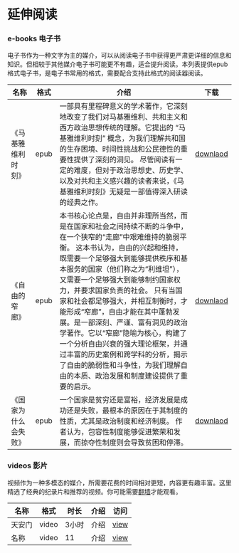 # 延伸阅读
### e-books 电子书

电子书作为一种文字为主的媒介，可以从阅读电子书中获得更严肃更详细的信息和知识。但相较于其他媒介电子书可能更不有趣，适合提升阅读。本列表提供epub格式电子书，是电子书常用的格式，需要配合支持此格式的阅读器阅读。

| 名称 | 格式 |介绍 |下载|
| --- | --- | --- | --- |
|《马基雅维利时刻》| epub |一部具有里程碑意义的学术著作，它深刻地改变了我们对马基雅维利、共和主义和西方政治思想传统的理解。它提出的 “马基雅维利时刻” 概念，为我们理解共和国的生存困境、时间性挑战和公民德性的重要性提供了深刻的洞见。 尽管阅读有一定的难度，但对于政治思想史、历史学、以及对共和主义感兴趣的读者来说，《马基雅维利时刻》无疑是一部值得深入研读的经典之作。 | [downlaod](https://files.joyance.page/file/cb3d1b04)
|《自由的窄廊》| epub |本书核心论点是，自由并非理所当然，而是在国家和社会之间持续不断的斗争中，在一个狭窄的“走廊”中艰难维持的脆弱平衡。 这本书认为，自由的兴起和维持，既需要一个足够强大到能够提供秩序和基本服务的国家（他们称之为“利维坦”），又需要一个足够强大到能够制约国家权力，并要求国家负责的社会。 只有当国家和社会都足够强大，并相互制衡时，才能形成“窄廊”，自由才能在其中蓬勃发展。是一部深刻、严谨、富有洞见的政治学著作。它以“窄廊”隐喻为核心，构建了一个分析自由兴衰的强大理论框架，并通过丰富的历史案例和跨学科的分析，揭示了自由的脆弱性和斗争性，为我们理解自由的本质、政治发展和制度建设提供了重要的启示。|[downlaod](https://files.joyance.page/file/0f4e97d5)|
|《国家为什么会失败》| epub |一个国家是贫穷还是富裕，经济发展是成功还是失败，最根本的原因在于其制度的性质，尤其是政治制度和经济制度。 作者认为，包容性制度能够促进繁荣和发展，而掠夺性制度则会导致贫困和停滞。|[downlaod](https://files.joyance.page/file/144ffccd)|

### videos 影片

视频作为一种多模态的媒介，所需要花费的时间相对更短，内容更有趣丰富。这里精选了经典的纪录片和推荐的视频。你可能需要[翻墙](https://w.joyance.page/zh-cn/%E7%AA%81%E7%A0%B4%E7%BD%91%E7%BB%9C%E5%AE%A1%E6%9F%A5)才能观看。

| 名称 | 格式 | 时长 |介绍 |访问|
| --- | --- | --- | --- | --- |
| 天安门 | video |3小时|介绍 |[view](https://youtu.be/5GhwuAR0Apc?si=ItRAkXMa2R_fX0TR)|
| 名称 | video |11|介绍 |[view]()|

